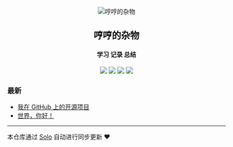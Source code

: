 <p align="center"><img alt="哼哼的杂物" src="https://static.b3log.org/images/brand/solo-32.png"></p><h2 align="center">
哼哼的杂物
</h2>

<h4 align="center">学习 记录 总结</h4>
<p align="center"><a title="哼哼的杂物" target="_blank" href="https://github.com/HuangHHheng/solo-blog"><img src="https://img.shields.io/github/last-commit/HuangHHheng/solo-blog.svg?style=flat-square&color=FF9900"></a>
<a title="GitHub repo size in bytes" target="_blank" href="https://github.com/HuangHHheng/solo-blog"><img src="https://img.shields.io/github/repo-size/HuangHHheng/solo-blog.svg?style=flat-square"></a>
<a title="Solo Version" target="_blank" href="https://github.com/b3log/solo/releases"><img src="https://img.shields.io/badge/solo-3.6.4-f1e05a.svg?style=flat-square&color=blueviolet"></a>
<a title="Hits" target="_blank" href="https://github.com/b3log/hits"><img src="https://hits.b3log.org/HuangHHheng/solo-blog.svg"></a></p>

### 最新

* [我在 GitHub 上的开源项目](http://hengheng.tech/my-github-repos)
* [世界，你好！](http://hengheng.tech/hello-solo)



---

本仓库通过 [Solo](https://github.com/b3log/solo) 自动进行同步更新 ❤️ 